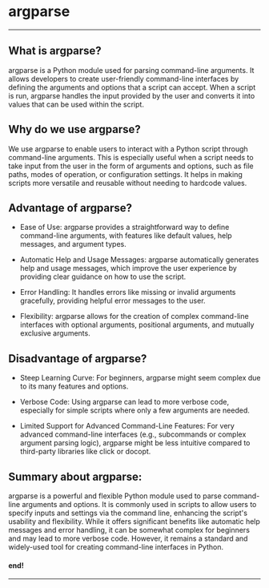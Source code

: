 # argparse

---

## What is argparse?

argparse is a Python module used for parsing command-line arguments. It allows developers to create user-friendly 
command-line interfaces by defining the arguments and options that a script can accept. When a script is run, argparse 
handles the input provided by the user and converts it into values that can be used within the script.


## Why do we use argparse?

We use argparse to enable users to interact with a Python script through command-line arguments. This is especially 
useful when a script needs to take input from the user in the form of arguments and options, such as file paths, modes 
of operation, or configuration settings. It helps in making scripts more versatile and reusable without needing to
hardcode values.


## Advantage of argparse?

- Ease of Use: argparse provides a straightforward way to define command-line arguments, with features like default values, help messages, and argument types.


- Automatic Help and Usage Messages: argparse automatically generates help and usage messages, which improve the user experience by providing clear guidance on how to use the script.


- Error Handling: It handles errors like missing or invalid arguments gracefully, providing helpful error messages to the user.


- Flexibility: argparse allows for the creation of complex command-line interfaces with optional arguments, positional arguments, and mutually exclusive arguments.


## Disadvantage of argparse?

- Steep Learning Curve: For beginners, argparse might seem complex due to its many features and options.


- Verbose Code: Using argparse can lead to more verbose code, especially for simple scripts where only a few arguments are needed.


- Limited Support for Advanced Command-Line Features: For very advanced command-line interfaces (e.g., subcommands or complex argument parsing logic), argparse might be less intuitive compared to third-party libraries like click or docopt.


## Summary about argparse:

argparse is a powerful and flexible Python module used to parse command-line arguments and options. It is commonly used 
in scripts to allow users to specify inputs and settings via the command line, enhancing the script's usability and 
flexibility. While it offers significant benefits like automatic help messages and error handling, it can be somewhat
complex for beginners and may lead to more verbose code. However, it remains a standard and widely-used tool for 
creating command-line interfaces in Python.


#### end!

---